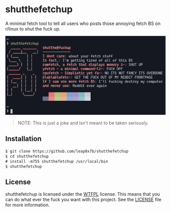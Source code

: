 # shutthefetchup
A minimal fetch tool to tell all users who posts those annoying fetch BS on r/linux to shut the fuck up.

![Screenshot](screenshot.png)

> NOTE: This is just a joke and isn't meant to be taken seriously.

## Installation
```shell
$ git clone https://github.com/leap0x7b/shutthefetchup
$ cd shutthefetchup
# install -m755 shutthefetchup /usr/local/bin
$ shutthefetchup
```

## License
shutthefetchup is licensed under the [WTFPL](https://wtfpl.net) license. This means that you can do what ever the fuck you want with this project. See the [LICENSE](LICENSE) file for more information.

